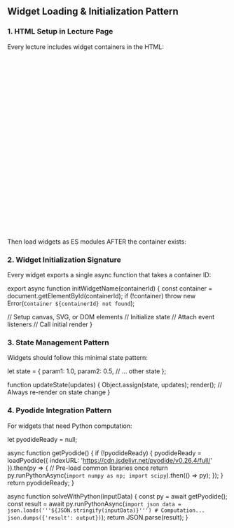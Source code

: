 ## Widget Loading & Initialization Pattern

### 1. HTML Setup in Lecture Page

Every lecture includes widget containers in the HTML:

<div id="widget-1" class="widget-container" style="width: 100%; height: 400px;"></div>
<div id="widget-2" class="widget-container"></div>

Then load widgets as ES modules AFTER the container exists:

<script type="module">
  import { initConvexVsNonconvex } from './widgets/js/convex-vs-nonconvex.js';
  initConvexVsNonconvex('widget-1');
</script>

### 2. Widget Initialization Signature

Every widget exports a single async function that takes a container ID:

export async function initWidgetName(containerId) {
  const container = document.getElementById(containerId);
  if (!container) throw new Error(`Container ${containerId} not found`);

  // Setup canvas, SVG, or DOM elements
  // Initialize state
  // Attach event listeners
  // Call initial render
}

### 3. State Management Pattern

Widgets should follow this minimal state pattern:

let state = {
  param1: 1.0,
  param2: 0.5,
  // ... other state
};

function updateState(updates) {
  Object.assign(state, updates);
  render();  // Always re-render on state change
}

### 4. Pyodide Integration Pattern

For widgets that need Python computation:

let pyodideReady = null;

async function getPyodide() {
  if (!pyodideReady) {
    pyodideReady = loadPyodide({
      indexURL: 'https://cdn.jsdelivr.net/pyodide/v0.26.4/full/'
    }).then(py => {
      // Pre-load common libraries once
      return py.runPythonAsync(`import numpy as np; import scipy`).then(() => py);
    });
  }
  return pyodideReady;
}

async function solveWithPython(inputData) {
  const py = await getPyodide();
  const result = await py.runPythonAsync(`
    import json
    data = json.loads('''${JSON.stringify(inputData)}''')
    # Computation...
    json.dumps({'result': output})
  `);
  return JSON.parse(result);
}
